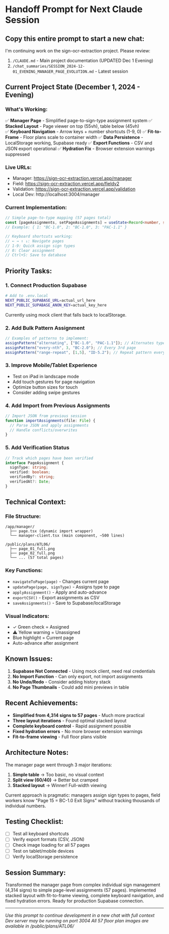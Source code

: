 # Handoff Prompt for Next Claude Session

## Copy this entire prompt to start a new chat:

I'm continuing work on the sign-ocr-extraction project. Please review:
1. `/CLAUDE.md` - Main project documentation (UPDATED Dec 1 Evening)
2. `/chat_summaries/SESSION_2024-12-01_EVENING_MANAGER_PAGE_EVOLUTION.md` - Latest session

## Current Project State (December 1, 2024 - Evening)

### What's Working:
✅ **Manager Page** - Simplified page-to-sign-type assignment system
✅ **Stacked Layout** - Page viewer on top (55vh), table below (45vh)  
✅ **Keyboard Navigation** - Arrow keys + number shortcuts (1-9, 0)
✅ **Fit-to-Frame** - Floor plans scale to container width
✅ **Data Persistence** - LocalStorage working, Supabase ready
✅ **Export Functions** - CSV and JSON export operational
✅ **Hydration Fix** - Browser extension warnings suppressed

### Live URLs:
- Manager: https://sign-ocr-extraction.vercel.app/manager
- Field: https://sign-ocr-extraction.vercel.app/fieldv2
- Validation: https://sign-ocr-extraction.vercel.app/validation
- Local Dev: http://localhost:3004/manager

### Current Implementation:
```typescript
// Simple page-to-type mapping (57 pages total)
const [pageAssignments, setPageAssignments] = useState<Record<number, string>>({});
// Example: { 1: "BC-1.0", 2: "BC-1.0", 3: "PAC-1.1" }

// Keyboard shortcuts working:
// ← → ↑ ↓: Navigate pages
// 1-9: Quick assign sign types
// 0: Clear assignment
// Ctrl+S: Save to database
```

## Priority Tasks:

### 1. Connect Production Supabase
```bash
# Add to .env.local
NEXT_PUBLIC_SUPABASE_URL=actual_url_here
NEXT_PUBLIC_SUPABASE_ANON_KEY=actual_key_here
```
Currently using mock client that falls back to localStorage.

### 2. Add Bulk Pattern Assignment
```typescript
// Examples of patterns to implement:
assignPattern("alternating", ["BC-1.0", "PAC-1.1"]); // Alternates types
assignPattern("every-nth", 3, "BC-2.0"); // Every 3rd page
assignPattern("range-repeat", [1,5], "ID-5.2"); // Repeat pattern every 5 pages
```

### 3. Improve Mobile/Tablet Experience
- Test on iPad in landscape mode
- Add touch gestures for page navigation
- Optimize button sizes for touch
- Consider adding swipe gestures

### 4. Add Import from Previous Assignments
```typescript
// Import JSON from previous session
function importAssignments(file: File) {
  // Parse JSON and apply assignments
  // Handle conflicts/overwrites
}
```

### 5. Add Verification Status
```typescript
// Track which pages have been verified
interface PageAssignment {
  signType: string;
  verified: boolean;
  verifiedBy?: string;
  verifiedAt?: Date;
}
```

## Technical Context:

### File Structure:
```
/app/manager/
  ├── page.tsx (dynamic import wrapper)
  └── manager-client.tsx (main component, ~500 lines)

/public/plans/ATL06/
  ├── page_01_full.png
  ├── page_02_full.png
  └── ... (57 total pages)
```

### Key Functions:
- `navigateToPage(page)` - Changes current page
- `updatePage(page, signType)` - Assigns type to page
- `applyAssignment()` - Apply and auto-advance
- `exportCSV()` - Export assignments as CSV
- `saveAssignments()` - Save to Supabase/localStorage

### Visual Indicators:
- ✓ Green check = Assigned
- ⚠ Yellow warning = Unassigned
- Blue highlight = Current page
- Auto-advance after assignment

## Known Issues:

1. **Supabase Not Connected** - Using mock client, need real credentials
2. **No Import Function** - Can only export, not import assignments
3. **No Undo/Redo** - Consider adding history stack
4. **No Page Thumbnails** - Could add mini previews in table

## Recent Achievements:

- **Simplified from 4,314 signs to 57 pages** - Much more practical
- **Three layout iterations** - Found optimal stacked layout
- **Complete keyboard control** - Rapid assignment possible
- **Fixed hydration errors** - No more browser extension warnings
- **Fit-to-frame viewing** - Full floor plans visible

## Architecture Notes:

The manager page went through 3 major iterations:
1. **Simple table** → Too basic, no visual context
2. **Split view (60/40)** → Better but cramped
3. **Stacked layout** → Winner! Full-width viewing

Current approach is pragmatic: managers assign sign types to pages, field workers know "Page 15 = BC-1.0 Exit Signs" without tracking thousands of individual numbers.

## Testing Checklist:
- [ ] Test all keyboard shortcuts
- [ ] Verify export formats (CSV, JSON)
- [ ] Check image loading for all 57 pages
- [ ] Test on tablet/mobile devices
- [ ] Verify localStorage persistence

## Session Summary:
Transformed the manager page from complex individual sign management (4,314 signs) to simple page-level assignments (57 pages). Implemented stacked layout with fit-to-frame viewing, complete keyboard navigation, and fixed hydration errors. Ready for production Supabase connection.

---
*Use this prompt to continue development in a new chat with full context*
*Dev server may be running on port 3004*
*All 57 floor plan images are available in /public/plans/ATL06/*